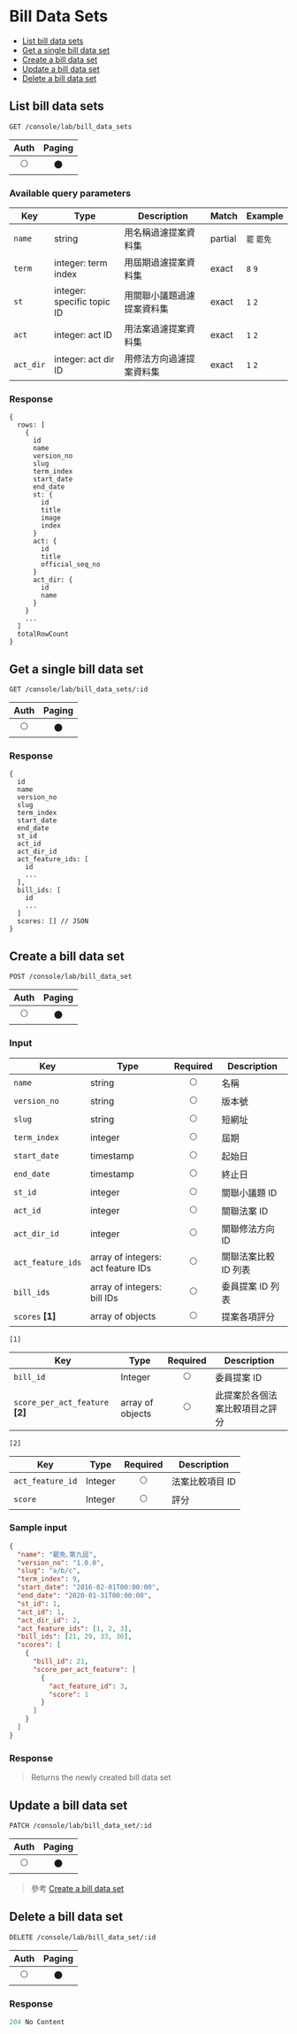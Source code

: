 # Bill Data Sets

- [List bill data sets](#list-bill-data-sets)
- [Get a single bill data set](#get-a-single-bill-data-set)
- [Create a bill data set](#create-a-bill-data-set)
- [Update a bill data set](#update-a-bill-data-set)
- [Delete a bill data set](#delete-a-bill-data-set)

## List bill data sets
```
GET /console/lab/bill_data_sets
```

| Auth | Paging |
| :---: | :---: |
| 🌕 | 🌑 |

### Available query parameters

| Key | Type | Description | Match | Example |
| --- | --- | --- | --- | --- |
| `name` | string | 用名稱過濾提案資料集 | partial | `罷` `罷免` |
| `term` | integer: term index | 用屆期過濾提案資料集 | exact | `8` `9` |
| `st` | integer: specific topic ID | 用關聯小議題過濾提案資料集 | exact | `1` `2` |
| `act` | integer: act ID | 用法案過濾提案資料集 | exact | `1` `2` |
| `act_dir` | integer: act dir ID | 用修法方向過濾提案資料集 | exact | `1` `2` |

### Response
```
{
  rows: [
    {
      id
      name
      version_no
      slug
      term_index
      start_date
      end_date
      st: {
        id
        title
        image
        index
      }
      act: {
        id
        title
        official_seq_no
      }
      act_dir: {
        id
        name
      }
    }
    ...
  ]
  totalRowCount
}
```

## Get a single bill data set
```
GET /console/lab/bill_data_sets/:id
```

| Auth | Paging |
| :---: | :---: |
| 🌕 | 🌑 |

### Response
```
{
  id
  name
  version_no
  slug
  term_index
  start_date
  end_date
  st_id
  act_id
  act_dir_id
  act_feature_ids: [
    id
    ...
  ],
  bill_ids: [
    id
    ...
  ]
  scores: [] // JSON
}
```

## Create a bill data set
```
POST /console/lab/bill_data_set
```

| Auth | Paging |
| :---: | :---: |
| 🌕 | 🌑 |

### Input

| Key | Type | Required | Description |
| --- | --- | :---: | --- |
| `name` | string | 🌕 | 名稱 |
| `version_no` | string | 🌕 | 版本號 |
| `slug` | string | 🌕 | 短網址 |
| `term_index` | integer | 🌕 | 屆期 |
| `start_date` | timestamp | 🌕 | 起始日 |
| `end_date` | timestamp | 🌕 | 終止日 |
| `st_id` | integer | 🌕 | 關聯小議題 ID |
| `act_id` | integer | 🌕 | 關聯法案 ID |
| `act_dir_id` | integer | 🌕 | 關聯修法方向 ID |
| `act_feature_ids` | array of integers: act feature IDs | 🌕 | 關聯法案比較 ID 列表 |
| `bill_ids` | array of integers: bill IDs | 🌕 | 委員提案 ID 列表 |
| `scores` **[1]** | array of objects | 🌕 | 提案各項評分 |

`[1]`

| Key | Type | Required | Description |
| --- | --- | :---: | --- |
| `bill_id` | Integer | 🌕 | 委員提案 ID |
| `score_per_act_feature` **[2]** | array of objects | 🌕 | 此提案於各個法案比較項目之評分 |

`[2]`

| Key | Type | Required | Description |
| --- | --- | :---: | --- |
| `act_feature_id` | Integer | 🌕 | 法案比較項目 ID |
| `score` | Integer | 🌕 | 評分 |

### Sample input
```json
{
  "name": "罷免､第九屆",
  "version_no": "1.0.0",
  "slug": "a/b/c",
  "term_index": 9,
  "start_date": "2016-02-01T00:00:00",
  "end_date": "2020-01-31T00:00:00",
  "st_id": 1,
  "act_id": 1,
  "act_dir_id": 2,
  "act_feature_ids": [1, 2, 3],
  "bill_ids": [21, 29, 33, 36],
  "scores": [
    {
      "bill_id": 21,
      "score_per_act_feature": [
        {
          "act_feature_id": 3,
          "score": 1
        }
      ]
    }
  ]
}
```

### Response
> Returns the newly created bill data set

## Update a bill data set
```
PATCH /console/lab/bill_data_set/:id
```

| Auth | Paging |
| :---: | :---: |
| 🌕 | 🌑 |

> 參考 [Create a bill data set](#create-a-bill-data-set)

## Delete a bill data set
```
DELETE /console/lab/bill_data_set/:id
```

| Auth | Paging |
| :---: | :---: |
| 🌕 | 🌑 |

### Response
```javascript
204 No Content
```
